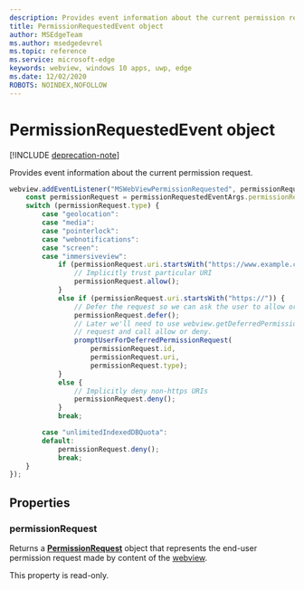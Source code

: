```yaml
---
description: Provides event information about the current permission request
title: PermissionRequestedEvent object
author: MSEdgeTeam
ms.author: msedgedevrel
ms.topic: reference
ms.service: microsoft-edge
keywords: webview, windows 10 apps, uwp, edge
ms.date: 12/02/2020
ROBOTS: NOINDEX,NOFOLLOW
---
```

# PermissionRequestedEvent object  

[!INCLUDE [deprecation-note](../includes/deprecation-note.md)]  

Provides event information about the current permission request.  

```javascript
webview.addEventListener("MSWebViewPermissionRequested", permissionRequestedEventArgs => {
    const permissionRequest = permissionRequestedEventArgs.permissionRequest;
    switch (permissionRequest.type) {
        case "geolocation":
        case "media":
        case "pointerlock":
        case "webnotifications":
        case "screen":
        case "immersiveview":
            if (permissionRequest.uri.startsWith("https://www.example.com/")) {
                // Implicitly trust particular URI
                permissionRequest.allow();
            }
            else if (permissionRequest.uri.startsWith("https://")) {
                // Defer the request so we can ask the user to allow or deny the request
                permissionRequest.defer();
                // Later we'll need to use webview.getDeferredPermissionRequestById for this
                // request and call allow or deny.
                promptUserForDeferredPermissionRequest(
                    permissionRequest.id,
                    permissionRequest.uri,
                    permissionRequest.type);
            }
            else {
                // Implicitly deny non-https URIs
                permissionRequest.deny();
            }
            break;

        case "unlimitedIndexedDBQuota":
        default:
            permissionRequest.deny();
            break;
    }
});
```  

## Properties  

### permissionRequest  

Returns a **[PermissionRequest](permissionrequest.md)** object that represents the end-user permission request made by content of the [webview](../webview/index.md).  

This property is read-only.  
